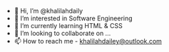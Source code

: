 - 👋 Hi, I’m @khalilahdaily
- 👀 I’m interested in Software Engineering
- 🌱 I’m currently learning HTML & CSS
- 💞️ I’m looking to collaborate on ...
- 📫 How to reach me - khalilahdailey@outlook.com

<!---
khalilahdaily/khalilahdaily is a ✨ special ✨ repository because its `README.md` (this file) appears on your GitHub profile.
You can click the Preview link to take a look at your changes.
--->

